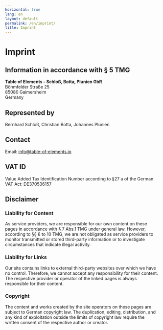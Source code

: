 ```yaml
---
horizontal: true
lang: en
layout: default
permalink: /en/imprint/
title: Imprint
---
```


# Imprint

## Information in accordance with § 5 TMG

**Table of Elements - Schloß, Botta, Plunien GbR**\
Böhmfelder Straße 25\
85080 Gaimersheim\
Germany

## Represented by
Bernhard Schloß, Christian Botta, Johannes Plunien

## Contact
Email: info@table-of-elements.io

## VAT ID

Value Added Tax Identification Number according to §27 a of the German VAT Act: DE370536157

## Disclaimer

### Liability for Content
As service providers, we are responsible for our own content on these pages in accordance with § 7 Abs.1 TMG under general law. However, according to §§ 8 to 10 TMG, we are not obligated as service providers to monitor transmitted or stored third-party information or to investigate circumstances that indicate illegal activity.

### Liability for Links
Our site contains links to external third-party websites over which we have no control. Therefore, we cannot accept any responsibility for their content. The respective provider or operator of the linked pages is always responsible for their content.

### Copyright
The content and works created by the site operators on these pages are subject to German copyright law. The duplication, editing, distribution, and any kind of exploitation outside the limits of copyright law require the written consent of the respective author or creator.
